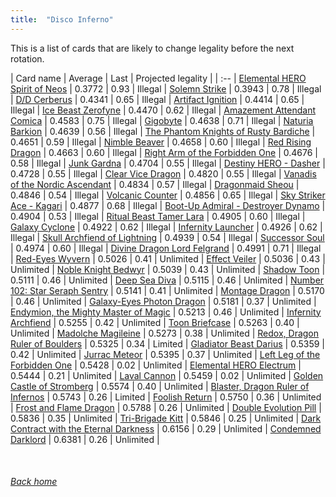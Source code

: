 ```yaml
---
title:  "Disco Inferno"
---
```


This is a list of cards that are likely to change legality before the next rotation.

| Card name | Average | Last | Projected legality |
| :-- |
[Elemental HERO Spirit of Neos](https://db.ygoprodeck.com/card/?search=Elemental%20HERO%20Spirit%20of%20Neos) | 0.3772 | 0.93 | Illegal |
[Solemn Strike](https://db.ygoprodeck.com/card/?search=Solemn%20Strike) | 0.3943 | 0.78 | Illegal |
[D/D Cerberus](https://db.ygoprodeck.com/card/?search=D/D%20Cerberus) | 0.4341 | 0.65 | Illegal |
[Artifact Ignition](https://db.ygoprodeck.com/card/?search=Artifact%20Ignition) | 0.4414 | 0.65 | Illegal |
[Ice Beast Zerofyne](https://db.ygoprodeck.com/card/?search=Ice%20Beast%20Zerofyne) | 0.4470 | 0.62 | Illegal |
[Amazement Attendant Comica](https://db.ygoprodeck.com/card/?search=Amazement%20Attendant%20Comica) | 0.4583 | 0.75 | Illegal |
[Gigobyte](https://db.ygoprodeck.com/card/?search=Gigobyte) | 0.4638 | 0.71 | Illegal |
[Naturia Barkion](https://db.ygoprodeck.com/card/?search=Naturia%20Barkion) | 0.4639 | 0.56 | Illegal |
[The Phantom Knights of Rusty Bardiche](https://db.ygoprodeck.com/card/?search=The%20Phantom%20Knights%20of%20Rusty%20Bardiche) | 0.4651 | 0.59 | Illegal |
[Nimble Beaver](https://db.ygoprodeck.com/card/?search=Nimble%20Beaver) | 0.4658 | 0.60 | Illegal |
[Red Rising Dragon](https://db.ygoprodeck.com/card/?search=Red%20Rising%20Dragon) | 0.4663 | 0.60 | Illegal |
[Right Arm of the Forbidden One](https://db.ygoprodeck.com/card/?search=Right%20Arm%20of%20the%20Forbidden%20One) | 0.4676 | 0.58 | Illegal |
[Junk Gardna](https://db.ygoprodeck.com/card/?search=Junk%20Gardna) | 0.4704 | 0.55 | Illegal |
[Destiny HERO - Dasher](https://db.ygoprodeck.com/card/?search=Destiny%20HERO%20-%20Dasher) | 0.4728 | 0.55 | Illegal |
[Clear Vice Dragon](https://db.ygoprodeck.com/card/?search=Clear%20Vice%20Dragon) | 0.4820 | 0.55 | Illegal |
[Vanadis of the Nordic Ascendant](https://db.ygoprodeck.com/card/?search=Vanadis%20of%20the%20Nordic%20Ascendant) | 0.4834 | 0.57 | Illegal |
[Dragonmaid Sheou](https://db.ygoprodeck.com/card/?search=Dragonmaid%20Sheou) | 0.4846 | 0.54 | Illegal |
[Volcanic Counter](https://db.ygoprodeck.com/card/?search=Volcanic%20Counter) | 0.4856 | 0.65 | Illegal |
[Sky Striker Ace - Kagari](https://db.ygoprodeck.com/card/?search=Sky%20Striker%20Ace%20-%20Kagari) | 0.4877 | 0.68 | Illegal |
[Boot-Up Admiral - Destroyer Dynamo](https://db.ygoprodeck.com/card/?search=Boot-Up%20Admiral%20-%20Destroyer%20Dynamo) | 0.4904 | 0.53 | Illegal |
[Ritual Beast Tamer Lara](https://db.ygoprodeck.com/card/?search=Ritual%20Beast%20Tamer%20Lara) | 0.4905 | 0.60 | Illegal |
[Galaxy Cyclone](https://db.ygoprodeck.com/card/?search=Galaxy%20Cyclone) | 0.4922 | 0.62 | Illegal |
[Infernity Launcher](https://db.ygoprodeck.com/card/?search=Infernity%20Launcher) | 0.4926 | 0.62 | Illegal |
[Skull Archfiend of Lightning](https://db.ygoprodeck.com/card/?search=Skull%20Archfiend%20of%20Lightning) | 0.4939 | 0.54 | Illegal |
[Successor Soul](https://db.ygoprodeck.com/card/?search=Successor%20Soul) | 0.4974 | 0.60 | Illegal |
[Divine Dragon Lord Felgrand](https://db.ygoprodeck.com/card/?search=Divine%20Dragon%20Lord%20Felgrand) | 0.4991 | 0.71 | Illegal |
[Red-Eyes Wyvern](https://db.ygoprodeck.com/card/?search=Red-Eyes%20Wyvern) | 0.5026 | 0.41 | Unlimited |
[Effect Veiler](https://db.ygoprodeck.com/card/?search=Effect%20Veiler) | 0.5036 | 0.43 | Unlimited |
[Noble Knight Bedwyr](https://db.ygoprodeck.com/card/?search=Noble%20Knight%20Bedwyr) | 0.5039 | 0.43 | Unlimited |
[Shadow Toon](https://db.ygoprodeck.com/card/?search=Shadow%20Toon) | 0.5111 | 0.46 | Unlimited |
[Deep Sea Diva](https://db.ygoprodeck.com/card/?search=Deep%20Sea%20Diva) | 0.5115 | 0.46 | Unlimited |
[Number 102: Star Seraph Sentry](https://db.ygoprodeck.com/card/?search=Number%20102:%20Star%20Seraph%20Sentry) | 0.5141 | 0.41 | Unlimited |
[Montage Dragon](https://db.ygoprodeck.com/card/?search=Montage%20Dragon) | 0.5170 | 0.46 | Unlimited |
[Galaxy-Eyes Photon Dragon](https://db.ygoprodeck.com/card/?search=Galaxy-Eyes%20Photon%20Dragon) | 0.5181 | 0.37 | Unlimited |
[Endymion, the Mighty Master of Magic](https://db.ygoprodeck.com/card/?search=Endymion,%20the%20Mighty%20Master%20of%20Magic) | 0.5213 | 0.46 | Unlimited |
[Infernity Archfiend](https://db.ygoprodeck.com/card/?search=Infernity%20Archfiend) | 0.5255 | 0.42 | Unlimited |
[Toon Briefcase](https://db.ygoprodeck.com/card/?search=Toon%20Briefcase) | 0.5263 | 0.40 | Unlimited |
[Madolche Magileine](https://db.ygoprodeck.com/card/?search=Madolche%20Magileine) | 0.5273 | 0.38 | Unlimited |
[Redox, Dragon Ruler of Boulders](https://db.ygoprodeck.com/card/?search=Redox,%20Dragon%20Ruler%20of%20Boulders) | 0.5325 | 0.34 | Limited |
[Gladiator Beast Darius](https://db.ygoprodeck.com/card/?search=Gladiator%20Beast%20Darius) | 0.5359 | 0.42 | Unlimited |
[Jurrac Meteor](https://db.ygoprodeck.com/card/?search=Jurrac%20Meteor) | 0.5395 | 0.37 | Unlimited |
[Left Leg of the Forbidden One](https://db.ygoprodeck.com/card/?search=Left%20Leg%20of%20the%20Forbidden%20One) | 0.5428 | 0.02 | Unlimited |
[Elemental HERO Electrum](https://db.ygoprodeck.com/card/?search=Elemental%20HERO%20Electrum) | 0.5444 | 0.21 | Unlimited |
[Laval Cannon](https://db.ygoprodeck.com/card/?search=Laval%20Cannon) | 0.5459 | 0.02 | Unlimited |
[Golden Castle of Stromberg](https://db.ygoprodeck.com/card/?search=Golden%20Castle%20of%20Stromberg) | 0.5574 | 0.40 | Unlimited |
[Blaster, Dragon Ruler of Infernos](https://db.ygoprodeck.com/card/?search=Blaster,%20Dragon%20Ruler%20of%20Infernos) | 0.5743 | 0.26 | Limited |
[Foolish Return](https://db.ygoprodeck.com/card/?search=Foolish%20Return) | 0.5750 | 0.36 | Unlimited |
[Frost and Flame Dragon](https://db.ygoprodeck.com/card/?search=Frost%20and%20Flame%20Dragon) | 0.5788 | 0.26 | Unlimited |
[Double Evolution Pill](https://db.ygoprodeck.com/card/?search=Double%20Evolution%20Pill) | 0.5836 | 0.35 | Unlimited |
[Tri-Brigade Kitt](https://db.ygoprodeck.com/card/?search=Tri-Brigade%20Kitt) | 0.5846 | 0.25 | Unlimited |
[Dark Contract with the Eternal Darkness](https://db.ygoprodeck.com/card/?search=Dark%20Contract%20with%20the%20Eternal%20Darkness) | 0.6156 | 0.29 | Unlimited |
[Condemned Darklord](https://db.ygoprodeck.com/card/?search=Condemned%20Darklord) | 0.6381 | 0.26 | Unlimited |

<br>

###### [Back home](index)